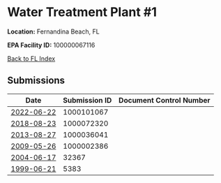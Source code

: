 # Water Treatment Plant #1

**Location:** Fernandina Beach, FL

**EPA Facility ID:** 100000067116

[Back to FL Index](../../index.md)

## Submissions

| Date | Submission ID | Document Control Number |
|------|--------------|-------------------------|
| [2022-06-22](submissions/1000101067.md) | 1000101067 |  |
| [2018-08-23](submissions/1000072320.md) | 1000072320 |  |
| [2013-08-27](submissions/1000036041.md) | 1000036041 |  |
| [2009-05-26](submissions/1000002386.md) | 1000002386 |  |
| [2004-06-17](submissions/32367.md) | 32367 |  |
| [1999-06-21](submissions/5383.md) | 5383 |  |
